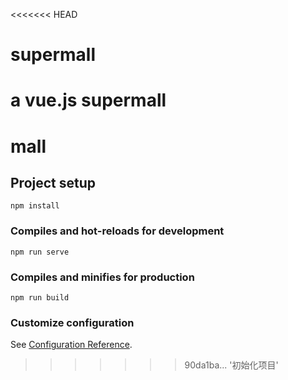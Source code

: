 <<<<<<< HEAD
# supermall
a vue.js supermall
=======
# mall

## Project setup
```
npm install
```

### Compiles and hot-reloads for development
```
npm run serve
```

### Compiles and minifies for production
```
npm run build
```

### Customize configuration
See [Configuration Reference](https://cli.vuejs.org/config/).
>>>>>>> 90da1ba... '初始化项目'
